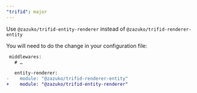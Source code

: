 ```yaml
---
"trifid": major
---
```


Use `@zazuko/trifid-entity-renderer` instead of `@zazuko/trifid-renderer-entity`

You will need to do the change in your configuration file:

```diff
 middlewares:
   # …

   entity-renderer:
-    module: "@zazuko/trifid-renderer-entity"
+    module: "@zazuko/trifid-entity-renderer"
```
